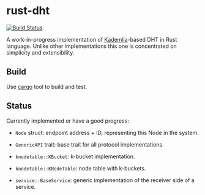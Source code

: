 rust-dht
========

[![Build
Status](https://travis-ci.org/dtantsur/rust-dht.svg?branch=master)](https://travis-ci.org/dtantsur/rust-dht)

A work-in-progress implementation of
[Kademlia](http://pdos.csail.mit.edu/~petar/papers/maymounkov-kademlia-lncs.pdf)-based
DHT in Rust language. Unlike other implementations this one is concentrated
on simplicity and extensibility.

Build
-----

Use [cargo](http://crates.io) tool to build and test.

Status
------

Currently implemented or have a good progress:

* `Node` struct: endpoint address + ID, representing this Node in the system.

* `GenericAPI` trait: base trait for all protocol implementations.

* `knodetable::KBucket`: k-bucket implementation.

* `knodetable::KNodeTable`: node table with k-buckets.

* `service::BaseService`: generic implementation of the receiver side of
  a service.
